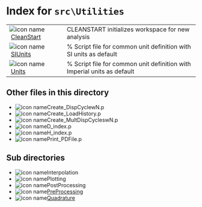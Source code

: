 <!-- <!DOCTYPE html> -->
<!-- <html lang="en"> -->
<!-- <body> -->
<!-- <a name="_top"></a>
<table width="100%"><tr><td align="left"><a href="../../index.md"><img alt="<" border="0" src="../../left.png">&nbsp;Master index</a></td>
<td align="right"><a href="index.md">Index for `src\Utilities`&nbsp;<img alt=">" border="0" src="../../right.png"></a></td></tr></table> -->

# Index for `src\Utilities`

<table>
<tr><td><img src="../../matlab_logo.png" alt="icon name" class="icon">&nbsp;<a href="CleanStart">CleanStart</a></td><td>CLEANSTART initializes workspace for new analysis </td></tr><tr><td><img src="../../matlab_logo.png" alt="icon name" class="icon">&nbsp;<a href="SIUnits">SIUnits</a></td><td>% Script file for common unit definition with SI units as default </td></tr><tr><td><img src="../../matlab_logo.png" alt="icon name" class="icon">&nbsp;<a href="Units">Units</a></td><td>% Script file for common unit definition with Imperial units as default </td></tr></table>

## Other files in this directory

<ul>
<li><img src="../../matlab_logo.png" alt="icon name" class="icon">Create_DispCyclewN.p</li><li><img src="../../matlab_logo.png" alt="icon name" class="icon">Create_LoadHistory.p</li><li><img src="../../matlab_logo.png" alt="icon name" class="icon">Create_MultDispCycleswN.p</li><li><img src="../../matlab_logo.png" alt="icon name" class="icon">D_index.p</li><li><img src="../../matlab_logo.png" alt="icon name" class="icon">H_index.p</li><li><img src="../../matlab_logo.png" alt="icon name" class="icon">Print_PDFile.p</li></ul>
<h2>Sub directories</h2>
<ul>
<li><img src="../../matlab_logo.png" alt="icon name" class="icon">Interpolation</li><li><img src="../../matlab_logo.png" alt="icon name" class="icon">Plotting</li><li><img src="../../matlab_logo.png" alt="icon name" class="icon">PostProcessing</li><li><img src="../../matlab_logo.png" alt="icon name" class="icon"><a href="PreProcessing">PreProcessing</a></li><li><img src="../../matlab_logo.png" alt="icon name" class="icon"><a href="Quadrature">Quadrature</a></li></ul>

<!-- <hr><address>Generated on Thu 09-Jul-2020 17:36:54 by <strong><a href="http://www.artefact.tk/software/matlab/m2html/" title="Matlab Documentation in HTML">m2html</a></strong> &copy; 2005</address> -->
<!-- </body> -->
<!-- </html> -->